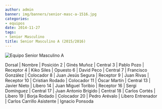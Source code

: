 ```yaml
---
author: admin
banner: img/banners/senior-masc-a-1516.jpg
categories:
- equipos
date: 2014-11-27
tags:
- Senior Masculino
title: Senior Masculino A (2015/2016)
---
```


![Equipo Senior Masculino A](/img/banners/senior-masc-a-1516.jpg)

Dorsal | Nombre | Posición
2 | Ginés Muñoz | Central
3 | Pablo Pozo | Receptor
4 | Kiko Siles | Opuesto
6 | David Peco | Central
7 | Francisco González | Colocador
8 | Juan Jesús Segura | Receptor
9 | Juan Rivas | Receptor
10 | Cristian Rodado | Colocador
11 | Óscar Martín | Central
13 | Javier Nieto | Líbero
14 | Juan Miguel Toribio | Receptor
16 | Sergi Domínguez | Central
17 | Juan Antonio Brígido | Central
18 | Carlos Cortés | Líbero
19 | Borja Rodado | Colocador
20 | Pedro Arévalo | Líbero
Entrenador | Carlos Carrillo
Asistente | Ignacio Ponsoda
